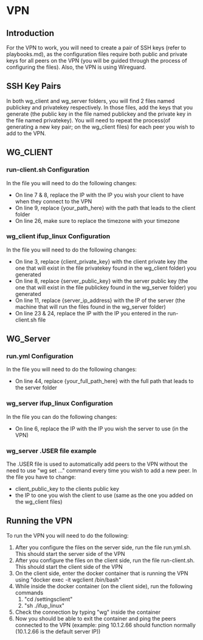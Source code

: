 # VPN
## Introduction

For the VPN to work, you will need to create a pair of SSH keys (refer to playbooks.md), as the configuration files require both public and private keys for all peers on the VPN (you will be guided through the process of configuring the files). Also, the VPN is using Wireguard.

## SSH Key Pairs

In both wg_client and wg_server folders, you will find 2 files named publickey and privatekey respectively. In those files, add the keys that you generate (the public key in the file named publickey and the private key in the file named privatekey). You will need to repeat the process(of generating a new key pair; on the wg_client files) for each peer you wish to add to the VPN.

## WG_CLIENT

### run-client.sh Configuration

In the file you will need to do the following changes:
- On line 7 & 8, replace the IP with the IP you wish your client to have when they connect to the VPN
- On line 9, replace {your_path_here} with the path that leads to the client folder
- On line 26, make sure to replace the timezone with your timezone

### wg_client ifup_linux Configuration

In the file you will need to do the following changes:
- On line 3, replace {client_private_key} with the client private key (the one that will exist in the file privatekey found in the wg_client folder) you generated
- On line 8, replace {server_public_key} with the server public key (the one that will exist in the file publickey found in the wg_server folder) you generated
- On line 11, replace {server_ip_address} with the IP of the server (the machine that will run the files found in the wg_server folder)
- On line 23 & 24, replace the IP with the IP you entered in the run-client.sh file

## WG_Server

### run.yml Configuration

In the file you will need to do the following changes:
- On line 44, replace {your_full_path_here} with the full path that leads to the server folder

### wg_server ifup_linux Configuration

In the file you can do the following changes:
- On line 6, replace the IP with the IP you wish the server to use (in the VPN)

### wg_server .USER file example

The .USER file is used to automatically add peers to the VPN without the need to use "wg set ..." command every time you wish to add a new peer. In the file you have to change:
- client_public_key to the clients public key
- the IP to one you wish the client to use (same as the one you added on the wg_client files)


## Running the VPN

To run the VPN you will need to do the following:
1. After you configure the files on the server side, run the file run.yml.sh. This should start the server side of the VPN
2. After you configure the files on the client side, run the file run-client.sh. This should start the client side of the VPN
3. On the client side, enter the docker container that is running the VPN using "docker exec -it wgclient /bin/bash"
4. While inside the docker container (on the client side), run the following commands
    1. "cd /settingsclient"
    2. "sh ./ifup_linux"
5. Check the connection by typing "wg" inside the container
6. Now you should be able to exit the container and ping the peers connected to the VPN (example: ping 10.1.2.66 should function normally (10.1.2.66 is the default server IP))
